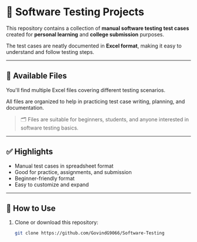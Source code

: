 # 🧪 Software Testing Projects

This repository contains a collection of **manual software testing test cases** created for **personal learning** and **college submission** purposes.

The test cases are neatly documented in **Excel format**, making it easy to understand and follow testing steps.

---

## 📂 Available Files

You'll find multiple Excel files covering different testing scenarios.

All files are organized to help in practicing test case writing, planning, and documentation.

> 🗂️ Files are suitable for beginners, students, and anyone interested in software testing basics.

---

## ✅ Highlights

- Manual test cases in spreadsheet format
- Good for practice, assignments, and submission
- Beginner-friendly format
- Easy to customize and expand

---

## 🚀 How to Use

1. Clone or download this repository:
   ```bash
   git clone https://github.com/GovindG9066/Software-Testing
